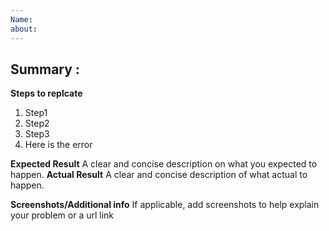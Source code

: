 ```yaml
---
Name: 
about: 
---
```

Summary : 
---
**Steps to replcate**
1. Step1
2. Step2
3. Step3
4. Here is the error

**Expected Result**
A clear and concise description on what you expected to happen.
**Actual Result**
A clear and concise description of what actual to happen.

**Screenshots/Additional info**
If applicable, add screenshots to help explain your problem or a url link
